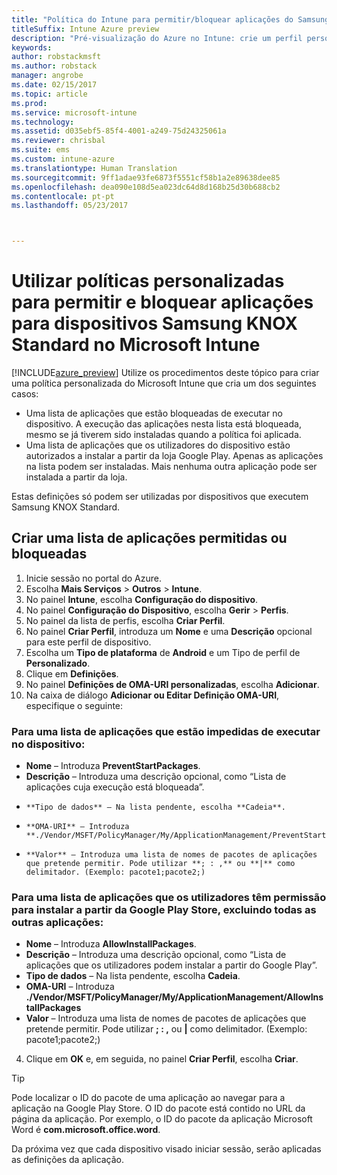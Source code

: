 ```yaml
---
title: "Política do Intune para permitir/bloquear aplicações do Samsung KNOX"
titleSuffix: Intune Azure preview
description: "Pré-visualização do Azure no Intune: crie um perfil personalizado para permitir e bloquear aplicações para dispositivos Samsung KNOX Standard."
keywords: 
author: robstackmsft
ms.author: robstack
manager: angrobe
ms.date: 02/15/2017
ms.topic: article
ms.prod: 
ms.service: microsoft-intune
ms.technology: 
ms.assetid: d035ebf5-85f4-4001-a249-75d24325061a
ms.reviewer: chrisbal
ms.suite: ems
ms.custom: intune-azure
ms.translationtype: Human Translation
ms.sourcegitcommit: 9ff1adae93fe6873f5551cf58b1a2e89638dee85
ms.openlocfilehash: dea090e108d5ea023dc64d8d168b25d30b688cb2
ms.contentlocale: pt-pt
ms.lasthandoff: 05/23/2017



---
```

# <a name="use-custom-policies-to-allow-and-block-apps-for-samsung-knox-standard-devices-in-microsoft-intune"></a>Utilizar políticas personalizadas para permitir e bloquear aplicações para dispositivos Samsung KNOX Standard no Microsoft Intune
[!INCLUDE[azure_preview](./includes/azure_preview.md)] Utilize os procedimentos deste tópico para criar uma política personalizada do Microsoft Intune que cria um dos seguintes casos:

- Uma lista de aplicações que estão bloqueadas de executar no dispositivo. A execução das aplicações nesta lista está bloqueada, mesmo se já tiverem sido instaladas quando a política foi aplicada.
- Uma lista de aplicações que os utilizadores do dispositivo estão autorizados a instalar a partir da loja Google Play. Apenas as aplicações na lista podem ser instaladas. Mais nenhuma outra aplicação pode ser instalada a partir da loja.

Estas definições só podem ser utilizadas por dispositivos que executem Samsung KNOX Standard.

## <a name="create-an-allowed-or-blocked-app-list"></a>Criar uma lista de aplicações permitidas ou bloqueadas

1. Inicie sessão no portal do Azure.
2. Escolha **Mais Serviços** > **Outros** > **Intune**.
3. No painel **Intune**, escolha **Configuração do dispositivo**.
2. No painel **Configuração do Dispositivo**, escolha **Gerir** > **Perfis**.
2. No painel da lista de perfis, escolha **Criar Perfil**.
3. No painel **Criar Perfil**, introduza um **Nome** e uma **Descrição** opcional para este perfil de dispositivo.
2. Escolha um **Tipo de plataforma** de **Android** e um Tipo de perfil de **Personalizado**.
3. Clique em **Definições**.
3. No painel **Definições de OMA-URI personalizadas**, escolha **Adicionar**.
4. Na caixa de diálogo **Adicionar ou Editar Definição OMA-URI**, especifique o seguinte:

### <a name="for-a-list-of-apps-that-are-blocked-from-running-on-the-device"></a>Para uma lista de aplicações que estão impedidas de executar no dispositivo:

- **Nome** – Introduza **PreventStartPackages**.
- **Descrição** – Introduza uma descrição opcional, como “Lista de aplicações cuja execução está bloqueada”.
-     **Tipo de dados** – Na lista pendente, escolha **Cadeia**.
-     **OMA-URI** – Introduza **./Vendor/MSFT/PolicyManager/My/ApplicationManagement/PreventStartPackages**
-     **Valor** – Introduza uma lista de nomes de pacotes de aplicações que pretende permitir. Pode utilizar **; : ,** ou **|** como delimitador. (Exemplo: pacote1;pacote2;)

### <a name="for-a-list-of-apps-that-users-are-allowed-to-install-from-the-google-play-store-while-excluding-all-other-apps"></a>Para uma lista de aplicações que os utilizadores têm permissão para instalar a partir da Google Play Store, excluindo todas as outras aplicações:
- **Nome** – Introduza **AllowInstallPackages**.
- **Descrição** – Introduza uma descrição opcional, como “Lista de aplicações que os utilizadores podem instalar a partir do Google Play”.
- **Tipo de dados** – Na lista pendente, escolha **Cadeia**.
- **OMA-URI** – Introduza **./Vendor/MSFT/PolicyManager/My/ApplicationManagement/AllowInstallPackages**
- **Valor** – Introduza uma lista de nomes de pacotes de aplicações que pretende permitir. Pode utilizar **; : ,** ou **|** como delimitador. (Exemplo: pacote1;pacote2;)

4. Clique em **OK** e, em seguida, no painel **Criar Perfil**, escolha **Criar**.

>[!TIP]
> Pode localizar o ID do pacote de uma aplicação ao navegar para a aplicação na Google Play Store. O ID do pacote está contido no URL da página da aplicação. Por exemplo, o ID do pacote da aplicação Microsoft Word é **com.microsoft.office.word**.

Da próxima vez que cada dispositivo visado iniciar sessão, serão aplicadas as definições da aplicação.


<!---## Assign the custom profile--->

